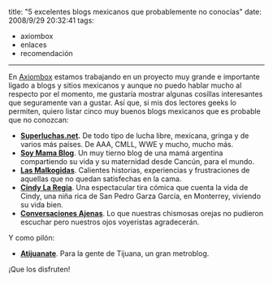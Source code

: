 title: "5 excelentes blogs mexicanos que probablemente no conocías"
date: 2008/9/29 20:32:41
tags:
- axiombox
- enlaces
- recomendación
---
En <a href="http://axiombox.com">Axiombox</a> estamos trabajando en un proyecto muy grande e importante ligado a blogs y sitios mexicanos y aunque no puedo hablar mucho al respecto por el momento, me gustaría mostrar algunas cosillas interesantes que seguramente van a gustar. Así que, si mis dos lectores geeks lo permiten, quiero listar cinco muy buenos blogs mexicanos que es probable que no conozcan:
<ul>
	<li><strong><a href="http://superluchas.net">Superluchas.net</a>.</strong> De todo tipo de lucha libre, mexicana, gringa y de varios más países. De AAA, CMLL, WWE y mucho, mucho más.</li>
	<li><strong><a href="http://soy-mama.blogspot.com/">Soy Mama Blog</a></strong>. Un muy tierno blog de una mamá argentina compartiendo su vida y su maternidad desde Cancún, para el mundo.</li>
	<li><strong><a href="http://lasmalcogidas.blogspot.com/">Las Malkogidas</a></strong>. Calientes historias, experiencias y frustraciones de aquellas que no quedan satisfechas en la cama.</li>
	<li><strong><a href="http://cindylaregia.com">Cindy La Regia</a></strong>. Una espectacular tira cómica que cuenta la vida de Cindy, una niña rica de San Pedro Garza García, en Monterrey, viviendo su vida bien.</li>
	<li><strong><a href="http://conversacionesajenas.com/">Conversaciones Ajenas</a></strong>. Lo que nuestras chismosas orejas no pudieron escuchar pero nuestros ojos voyeristas agradecerán.</li>
</ul>
Y como pilón:
<ul>
	<li><strong><a href="http://atijuanate.com">Atijuanate</a></strong>. Para la gente de Tijuana, un gran metroblog.</li>
</ul>
¡Que los disfruten!